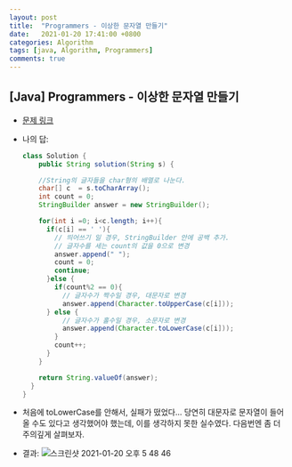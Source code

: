```yaml
---
layout: post
title:  "Programmers - 이상한 문자열 만들기"
date:   2021-01-20 17:41:00 +0800
categories: Algorithm
tags: [java, Algorithm, Programmers]
comments: true
---
```


## [Java] Programmers - 이상한 문자열 만들기

* [문제 링크](https://programmers.co.kr/learn/courses/30/lessons/12930)



* 나의 답:

  ```java
  class Solution {
      public String solution(String s) {
  
      //String의 글자들을 char형의 배열로 나눈다.
      char[] c  = s.toCharArray(); 
      int count = 0;
      StringBuilder answer = new StringBuilder();
  
      for(int i =0; i<c.length; i++){
        if(c[i] == ' '){
          // 띄어쓰기 일 경우, StringBuilder 안에 공백 추가.
          // 글자수를 세는 count의 값을 0으로 변경
          answer.append(" ");
          count = 0;
          continue;
        }else {
          if(count%2 == 0){
            // 글자수가 짝수일 경우, 대문자로 변경
            answer.append(Character.toUpperCase(c[i]));
        } else {
            // 글자수가 홀수일 경우, 소문자로 변경
            answer.append(Character.toLowerCase(c[i]));
          }
          count++;
        }
      }
  
      return String.valueOf(answer);
    }
  }
  ```



* 처음에 toLowerCase를 안해서, 실패가 떴었다... 당연히 대문자로 문자열이 들어올 수도 있다고 생각했어야 했는데, 이를 생각하지 못한 실수였다.
  다음번엔 좀 더 주의깊게 살펴보자.





* 결과:
  ![스크린샷 2021-01-20 오후 5 48 46](https://user-images.githubusercontent.com/69128652/105150156-bf95c000-5b47-11eb-87f5-6e2460d07bf9.png)